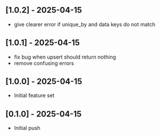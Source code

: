 ## [1.0.2] - 2025-04-15

- give clearer error if unique_by and data keys do not match

## [1.0.1] - 2025-04-15

- fix bug when upsert should return nothing
- remove confusing errors

## [1.0.0] - 2025-04-15

- Initial feature set

## [0.1.0] - 2025-04-15

- Initial push
